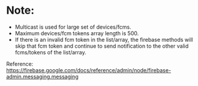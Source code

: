 # Note: 
- Multicast is used for large set of devices/fcms.
- Maximum devices/fcm tokens array length is 500.
- If there is an invalid fcm token in the list/array, the firebase methods will skip that fcm token and continue to send notification to the other valid fcms/tokens of the list/array.

Reference: https://firebase.google.com/docs/reference/admin/node/firebase-admin.messaging.messaging

